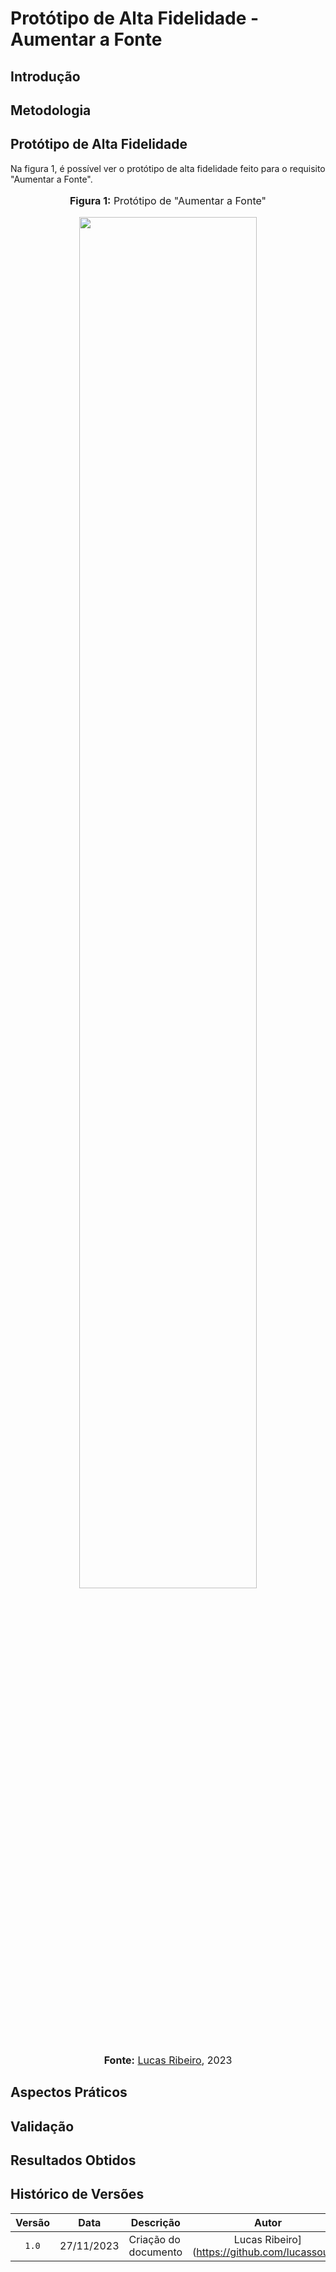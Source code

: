 # Protótipo de Alta Fidelidade - Aumentar a Fonte

## Introdução

## Metodologia

## Protótipo de Alta Fidelidade

Na figura 1, é possível ver o protótipo de alta fidelidade feito para o requisito "Aumentar a Fonte".

<div align="center">
<font size="3"><p style="text-align: center"><b>Figura 1:</b> Protótipo de "Aumentar a Fonte"</p></font>

<img src="https://github.com/Requisitos-de-Software/2023.2-Economia-DF/blob/main/docs/imagens/prototipo-aumentar-fonte.png" style="width: 75%;">

<font size="3"><p style="text-align: center"><b>Fonte:</b> <a href="https://github.com/lucassouzs">Lucas Ribeiro</a>, 2023</p></font>
</div>

## Aspectos Práticos

## Validação

## Resultados Obtidos

## Histórico de Versões

| Versão | Data       | Descrição            |                       Autor                        |                     Revisor                      |
| :----: | ---------- | -------------------- | :------------------------------------------------: | :----------------------------------------------: |
| `1.0`  | 27/11/2023 |  Criação do documento |  Lucas Ribeiro](https://github.com/lucassouzs)    |  [Gabriel Zaranza](https://github.com/GZaranza)|
